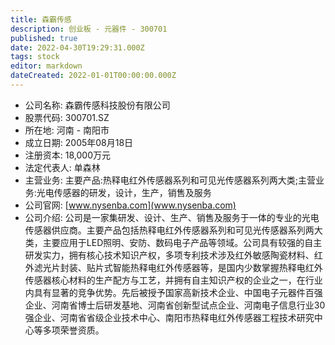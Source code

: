 ```yaml
---
title: 森霸传感
description: 创业板 - 元器件 - 300701
published: true
date: 2022-04-30T19:29:31.000Z
tags: stock
editor: markdown
dateCreated: 2022-01-01T00:00:00.000Z
---
```


- 公司名称: 森霸传感科技股份有限公司
- 股票代码: 300701.SZ
- 所在地: 河南 - 南阳市
- 成立日期: 2005年08月18日
- 注册资本: 18,000万元
- 法定代表人: 单森林
- 主营业务: 主要产品:热释电红外传感器系列和可见光传感器系列两大类;主营业务:光电传感器的研发，设计，生产，销售及服务
- 公司官网: [www.nysenba.com](www.nysenba.com)
- 公司介绍: 公司是一家集研发、设计、生产、销售及服务于一体的专业的光电传感器供应商。主要产品包括热释电红外传感器系列和可见光传感器系列两大类，主要应用于LED照明、安防、数码电子产品等领域。公司具有较强的自主研发实力，拥有核心技术知识产权，多项专利技术涉及红外敏感陶瓷材料、红外滤光片封装、贴片式智能热释电红外传感器等，是国内少数掌握热释电红外传感器核心材料的生产配方与工艺，并拥有自主知识产权的企业之一，在行业内具有显著的竞争优势。先后被授予国家高新技术企业、中国电子元器件百强企业、河南省博士后研发基地、河南省创新型试点企业、河南电子信息行业30强企业、河南省省级企业技术中心、南阳市热释电红外传感器工程技术研究中心等多项荣誉资质。


